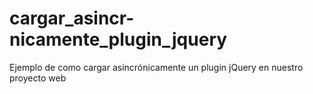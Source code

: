 # cargar_asincr-nicamente_plugin_jquery
Ejemplo de como cargar asincrónicamente un plugin jQuery en nuestro proyecto web
